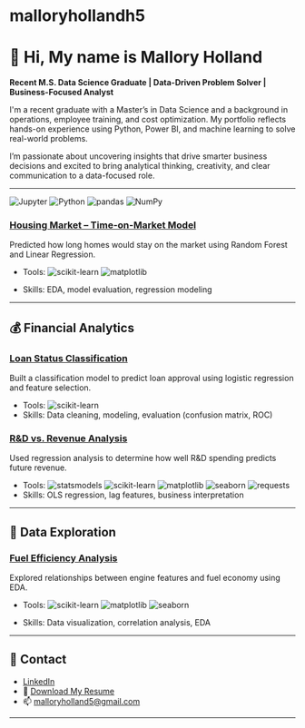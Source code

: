 # malloryhollandh5

# 👋 Hi, My name is Mallory Holland  
**Recent M.S. Data Science Graduate | Data-Driven Problem Solver | Business-Focused Analyst**

I'm a recent graduate with a Master’s in Data Science and a background in operations, employee training, and cost optimization. My portfolio reflects hands-on experience using Python, Power BI, and machine learning to solve real-world problems.

I’m passionate about uncovering insights that drive smarter business decisions and excited to bring analytical thinking, creativity, and clear communication to a data-focused role.

---
![Jupyter](https://img.shields.io/badge/Jupyter-F37626?style=for-the-badge&logo=jupyter&logoColor=white) ![Python](https://img.shields.io/badge/Python-3776AB?style=for-the-badge&logo=python&logoColor=white) ![pandas](https://img.shields.io/badge/pandas-150458?style=for-the-badge&logo=pandas&logoColor=white) ![NumPy](https://img.shields.io/badge/NumPy-013243?style=for-the-badge&logo=numpy&logoColor=white)

### [Housing Market – Time-on-Market Model](https://github.com/malloryholland5/Portfolio/blob/main/Northwest%20Georgia%20Housing%20Market%20-%20Random%20Forest%2C%20Linear%20Regression%20Survival%20Curve%20Analysis.ipynb)
Predicted how long homes would stay on the market using Random Forest and Linear Regression.
- Tools: ![scikit-learn](https://img.shields.io/badge/scikit--learn-F7931E?style=for-the-badge&logo=scikit-learn&logoColor=white) ![matplotlib](https://img.shields.io/badge/matplotlib-11557C?style=for-the-badge&logo=matplotlib&logoColor=white)

- Skills: EDA, model evaluation, regression modeling

---

## 💰 Financial Analytics

### [Loan Status Classification](https://github.com/malloryholland5/Portfolio/blob/main/Best%20Model%20for%20Predicting%20Loan%20Status%20(Hyperparameter%20Tuning)-2.ipynb)
Built a classification model to predict loan approval using logistic regression and feature selection.
- Tools: ![scikit-learn](https://img.shields.io/badge/scikit--learn-F7931E?style=for-the-badge&logo=scikit-learn&logoColor=white)
- Skills: Data cleaning, modeling, evaluation (confusion matrix, ROC)

### [R&D vs. Revenue Analysis](https://github.com/malloryholland5/Portfolio/blob/main/Does%20R%26D%20Spending%20Improve%20Revenue%20for%20Companies%3F%20.pdf)
Used regression analysis to determine how well R&D spending predicts future revenue.
- Tools: ![statsmodels](https://img.shields.io/badge/statsmodels-2C5E9D?style=for-the-badge&logo=python&logoColor=white) ![scikit-learn](https://img.shields.io/badge/scikit--learn-F7931E?style=for-the-badge&logo=scikit-learn&logoColor=white) ![matplotlib](https://img.shields.io/badge/matplotlib-11557C?style=for-the-badge&logo=matplotlib&logoColor=white) ![seaborn](https://img.shields.io/badge/seaborn-76B900?style=for-the-badge&logo=python&logoColor=white) ![requests](https://img.shields.io/badge/requests-20232A?style=for-the-badge&logo=python&logoColor=white)
- Skills: OLS regression, lag features, business interpretation

---

## 🚗 Data Exploration

### [Fuel Efficiency Analysis](https://github.com/malloryholland5/Portfolio/blob/main/Predicting%20Fuel%20Efficiency%20(Decision%20Tree%20Regression%20and%20Linear%20Regression).pdf)
Explored relationships between engine features and fuel economy using EDA.
- Tools: ![scikit-learn](https://img.shields.io/badge/scikit--learn-F7931E?style=for-the-badge&logo=scikit-learn&logoColor=white)
![matplotlib](https://img.shields.io/badge/matplotlib-11557C?style=for-the-badge&logo=matplotlib&logoColor=white) ![seaborn](https://img.shields.io/badge/seaborn-76B900?style=for-the-badge&logo=python&logoColor=white)

- Skills: Data visualization, correlation analysis, EDA

---

## 📇 Contact

- [LinkedIn]([https://www.linkedin.com/in/YOUR-LINK-HERE](https://www.linkedin.com/in/malloryholland/)) 
- 📄 [Download My Resume](https://github.com/malloryholland5/Portfolio/blob/main/Resume%20-%20Mallory%20Holland%2011-2024.pdf)
- 📫 [malloryholland5@gmail.com](mailto:malloryholland5@gmail.com)
---


